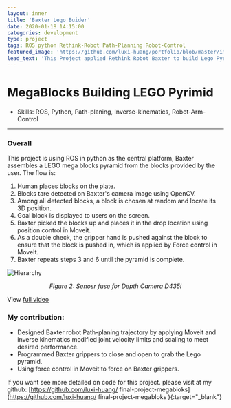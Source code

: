 ```yaml
---
layout: inner
title: 'Baxter Lego Buider'
date: 2020-01-18 14:15:00
categories: development
type: project
tags: ROS python Rethink-Robot Path-Planning Robot-Control
featured_image: 'https://github.com/luxi-huang/portfolio/blob/master/img/posts/KF/ezgif.com-gif-maker-2.gif?raw=true'
lead_text: 'This Project applied Rethink Robot Baxter to build Lego Pyrimid by ROS '
---
```



<!-- https://github.com/luxi-huang/final-project-megabloks -->


# MegaBlocks Building LEGO Pyrimid

- Skills:  ROS, Python, Path-planing, Inverse-kinematics, Robot-Arm-Control  

---

### Overall

This project is using ROS in python as the central platform, Baxter assembles a LEGO mega blocks pyramid from the blocks provided by the user. The flow is:

1. Human places blocks on the plate.
2. Blocks tare detected on Baxter's camera image using OpenCV.
3. Among all detected blocks, a block is chosen at random and locate its 3D position.
4. Goal block is displayed to users on the screen.
5. Baxter picked the blocks up and places it in the drop location using position control in Moveit.
6. As a double check, the gripper hand is pushed against the block to ensure that the block is pushed in, which is applied by Force control in MoveIt.
6. Baxter repeats steps 3 and 6 until the pyramid is complete.

![Hierarchy](https://github.com/luxi-huang/portfolio/blob/master/img/posts/KF/ezgif.com-gif-maker-2.gif?raw=true)*<center>Figure 2: Senosr fuse for Depth Camera D435i</center>*

View [full video](https://youtu.be/mz1FwBR94og)

### My contribution:
- Designed Baxter robot Path-planing trajectory by applying Moveit and inverse kinematics modified joint velocity limits and scaling to meet desired performance.
- Programmed Baxter grippers to close and open to grab the Lego pyramid.
- Using force control in Moveit to force on Baxter grippers.


If you want see more detailed on code for this project. please visit at my github: [https://github.com/luxi-huang/
final-project-megabloks](https://github.com/luxi-huang/
final-project-megabloks ){:target="_blank"}

[^1]: Currently working on this project, I will keep updating this post based on the progress of the thesis.
[^2]: The cover picture is taken from [the repo of the project](<https://arxiv.org/pdf/1710.09767.pdf>){:target="_blank"}
